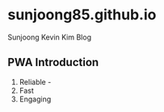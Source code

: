 # sunjoong85.github.io
Sunjoong Kevin Kim Blog

## PWA Introduction
1. Reliable - 
2. Fast
3. Engaging
